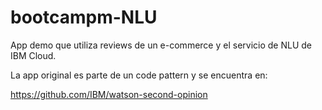 # bootcampm-NLU
App demo que utiliza reviews de un e-commerce y el servicio de NLU de IBM Cloud.

La app original es parte de un code pattern y se encuentra en:

https://github.com/IBM/watson-second-opinion
